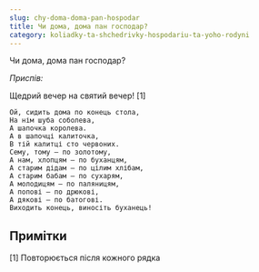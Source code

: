 ```yaml
---
slug: chy-doma-doma-pan-hospodar
title: Чи дома, дома пан господар?
category: koliadky-ta-shchedrivky-hospodariu-ta-yoho-rodyni
---
```

Чи дома, дома пан господар?

*Приспів:*

Щедрий вечер на святий вечер! [1]

```
Ой, сидить дома по конець стола,
На нім шуба соболева,
А шапочка королева.
А в шапочці калиточка,
В тій калитці сто червоних.
Сему, тому — по золотому,
А нам, хлопцям — по буханцям,
А старим дідам — по цілим хлібам,
А старим бабам — по сухарям,
А молодицям — по паляницям,
А попові — по дрюкові,
А дякові — по батогові.
Виходить конець, виносіть буханець!
```

## Примітки

[1] Повторюється після кожного рядка
